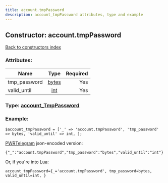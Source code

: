 ```yaml
---
title: account.tmpPassword
description: account_tmpPassword attributes, type and example
---
```

## Constructor: account.tmpPassword  
[Back to constructors index](index.md)



### Attributes:

| Name     |    Type       | Required |
|----------|:-------------:|---------:|
|tmp\_password|[bytes](../types/bytes.md) | Yes|
|valid\_until|[int](../types/int.md) | Yes|



### Type: [account\_TmpPassword](../types/account_TmpPassword.md)


### Example:

```
$account_tmpPassword = ['_' => 'account.tmpPassword', 'tmp_password' => bytes, 'valid_until' => int, ];
```  

[PWRTelegram](https://pwrtelegram.xyz) json-encoded version:

```
{"_":"account.tmpPassword","tmp_password":"bytes","valid_until":"int"}
```


Or, if you're into Lua:  


```
account_tmpPassword={_='account.tmpPassword', tmp_password=bytes, valid_until=int, }

```


